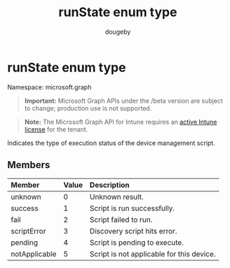 ﻿---
title: "runState enum type"
description: "Indicates the type of execution status of the device management script."
author: "dougeby"
localization_priority: Normal
ms.prod: "intune"
doc_type: enumPageType
---

# runState enum type

Namespace: microsoft.graph

> **Important:** Microsoft Graph APIs under the /beta version are subject to change; production use is not supported.

> **Note:** The Microsoft Graph API for Intune requires an [active Intune license](https://go.microsoft.com/fwlink/?linkid=839381) for the tenant.

Indicates the type of execution status of the device management script.

## Members

| Member        | Value | Description                               |
| :------------ | :---- | :---------------------------------------- |
| unknown       | 0     | Unknown result.                           |
| success       | 1     | Script is run successfully.               |
| fail          | 2     | Script failed to run.                     |
| scriptError   | 3     | Discovery script hits error.              |
| pending       | 4     | Script is pending to execute.             |
| notApplicable | 5     | Script is not applicable for this device. |
